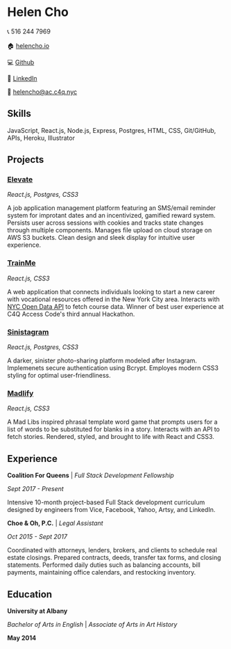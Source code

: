 # Helen Cho

:telephone_receiver: 516 244 7969 

:house: [helencho.io](http://helencho.io/)

:computer: [Github](https://github.com/helencho)

:briefcase: [LinkedIn](https://www.linkedin.com/in/haeyoungcho/)

:email: helencho@ac.c4q.nyc

## Skills

JavaScript, React.js, Node.js, Express, Postgres, HTML, CSS, Git/GitHub, APIs, Heroku, Illustrator

## Projects

### [Elevate](https://github.com/davidyshin/elevate)

*React.js, Postgres, CSS3*

A job application management platform featuring an SMS/email reminder system for improtant dates and an incentivized, gamified reward system. Persists user across sessions with cookies and tracks state changes through multiple components. Manages file upload on cloud storage on AWS S3 buckets. Clean design and sleek display for intuitive user experience.


### [TrainMe](https://github.com/helencho/trainme)

*React.js, CSS3*

A web application that connects individuals looking to start a new career with vocational resources offered in the New York City area. Interacts with [NYC Open Data API](https://data.cityofnewyork.us/Business/Courses-Training-Provider-Listing/fgq8-am2v) to fetch course data. Winner of best user experience at C4Q Access Code's third annual Hackathon.


### [Sinistagram](https://github.com/helencho/sinistagram)

*React.js, Postgres, CSS3* 

A darker, sinister photo-sharing platform modeled after Instagram. Implemenets secure authentication using Bcrypt. Employes modern CSS3 styling for optimal user-friendliness.

### [Madlify](https://github.com/helencho/madlify)

*React.js, CSS3* 

A Mad Libs inspired phrasal template word game that prompts users for a list of words to be substituted for blanks in a story. Interacts with an API to fetch stories. Rendered, styled, and brought to life with React and CSS3. 

## Experience

**Coalition For Queens** | *Full Stack Development Fellowship*

*Sept 2017 - Present*

Intensive 10-month project-based Full Stack development curriculum designed by engineers from Vice, Facebook, Yahoo, Artsy, and LinkedIn.

**Choe & Oh, P.C.** | *Legal Assistant*

*Oct 2015 - Sept 2017*

Coordinated with attorneys, lenders, brokers, and clients to schedule real estate closings. Prepared contracts, deeds, transfer tax forms, and closing statements. Performed daily duties such as balancing accounts, bill payments, maintaining office calendars, and restocking inventory.


## Education 

**University at Albany**

*Bachelor of Arts in English* | *Associate of Arts in Art History*

**May 2014**

